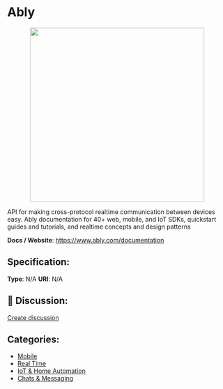# Ably
<p align="center">
    <img width="400" src="https://raw.githubusercontent.com/apis-list/apis-list/main/apis/ably/logo_256x256.png" />
</p>

API for making cross-protocol realtime communication between devices easy.  Ably documentation for 40+ web, mobile, and IoT SDKs, quickstart guides and tutorials, and realtime concepts and design patterns

**Docs / Website**: https://www.ably.com/documentation

## Specification:
**Type**:  N/A 
**URI**:  N/A 

## 💬 Discussion:
[Create discussion](https://github.com/apis-list/apis-list/discussions/new)

## Categories:
- [Mobile](https://github.com/apis-list/apis-list#mobile)
- [Real Time](https://github.com/apis-list/apis-list#real-time)
- [IoT & Home Automation](https://github.com/apis-list/apis-list#iot-and-home-automation)
- [Chats & Messaging](https://github.com/apis-list/apis-list#chats-and-messaging)



